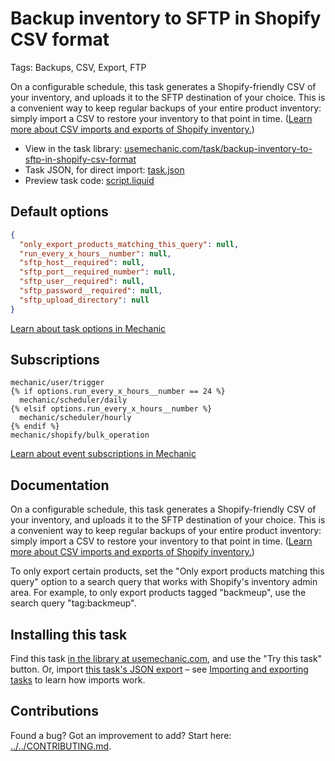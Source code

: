 # Backup inventory to SFTP in Shopify CSV format

Tags: Backups, CSV, Export, FTP

On a configurable schedule, this task generates a Shopify-friendly CSV of your inventory, and uploads it to the SFTP destination of your choice. This is a convenient way to keep regular backups of your entire product inventory: simply import a CSV to restore your inventory to that point in time. ([Learn more about CSV imports and exports of Shopify inventory.](https://help.shopify.com/en/manual/locations/changing-quantities/exporting-or-importing-inventory))

* View in the task library: [usemechanic.com/task/backup-inventory-to-sftp-in-shopify-csv-format](https://usemechanic.com/task/backup-inventory-to-sftp-in-shopify-csv-format)
* Task JSON, for direct import: [task.json](../../tasks/backup-inventory-to-sftp-in-shopify-csv-format.json)
* Preview task code: [script.liquid](./script.liquid)

## Default options

```json
{
  "only_export_products_matching_this_query": null,
  "run_every_x_hours__number": null,
  "sftp_host__required": null,
  "sftp_port__required_number": null,
  "sftp_user__required": null,
  "sftp_password__required": null,
  "sftp_upload_directory": null
}
```

[Learn about task options in Mechanic](https://docs.usemechanic.com/article/471-task-options)

## Subscriptions

```liquid
mechanic/user/trigger
{% if options.run_every_x_hours__number == 24 %}
  mechanic/scheduler/daily
{% elsif options.run_every_x_hours__number %}
  mechanic/scheduler/hourly
{% endif %}
mechanic/shopify/bulk_operation
```

[Learn about event subscriptions in Mechanic](https://docs.usemechanic.com/article/408-subscriptions)

## Documentation

On a configurable schedule, this task generates a Shopify-friendly CSV of your inventory, and uploads it to the SFTP destination of your choice. This is a convenient way to keep regular backups of your entire product inventory: simply import a CSV to restore your inventory to that point in time. ([Learn more about CSV imports and exports of Shopify inventory.](https://help.shopify.com/en/manual/locations/changing-quantities/exporting-or-importing-inventory))

To only export certain products, set the "Only export products matching this query" option to a search query that works with Shopify's inventory admin area. For example, to only export products tagged "backmeup", use the search query "tag:backmeup".

## Installing this task

Find this task [in the library at usemechanic.com](https://usemechanic.com/task/backup-inventory-to-sftp-in-shopify-csv-format), and use the "Try this task" button. Or, import [this task's JSON export](../../tasks/backup-inventory-to-sftp-in-shopify-csv-format.json) – see [Importing and exporting tasks](https://docs.usemechanic.com/article/505-importing-and-exporting-tasks) to learn how imports work.

## Contributions

Found a bug? Got an improvement to add? Start here: [../../CONTRIBUTING.md](../../CONTRIBUTING.md).

